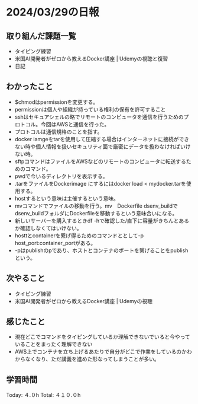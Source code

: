 # 2024/03/29の日報
## 取り組んだ課題一覧
* タイピング練習
* 米国AI開発者がゼロから教えるDocker講座 | Udemyの視聴と復習
* 日記
## わかったこと
*  $chmodはpermissionを変更する。
  *  permissionは個人や組織が持っている権利の保有を許可すること
*  sshはセキュアシェルの略でリモートのコンピュータを通信を行うためのプロトコル。今回はAWSと通信を行った。
  *  プロトコルは通信規格のことを指す。
*  docker iamgeをtarを使用して圧縮する場合はインターネットに接続ができない時や個人情報を扱いセキュリティ面で厳密にデータを扱わなければいけない時。
*  sftpコマンドはファイルをAWSなどのリモートのコンピュータに転送するためのコマンド。
*  pwdで今いるディレクトリを表示する。
*  .tarをファイルをDockerimage にするにはdocker load < mydocker.tarを使用する。
*  hostするという意味は主催するという意味。
*  mvコマンドでファイルの移動を行う。mv　Dockerfile dsenv_buildでdsenv_buildフォルダにDockerfileを移動するという意味合いになる。
*  新しいサーバーを購入するときdf -hで確認した/直下に容量がきちんとあるか確認しなくてはいけない。
*  hosttとcontainerを繋げ得るためのコマンドととして-p host_port:container_portがある。
 * -pはpublishのpであり、ホストとコンテナのポートを繋げることをpublishという。                   
## 次やること
* タイピング練習
* 米国AI開発者がゼロから教えるDocker講座 | Udemyの視聴
## 感じたこと
* 現在どこでコマンドをタイピングしているか理解できないでいると今やっていることをまったく理解できない
* AWS上でコンテナを立ち上げるあたりで自分がどこで作業をしているのかわからなくなり、ただ講義を進めた形なってしまうことが多い。
##  学習時間
Today: ４.０h
Total: ４１０.０h
